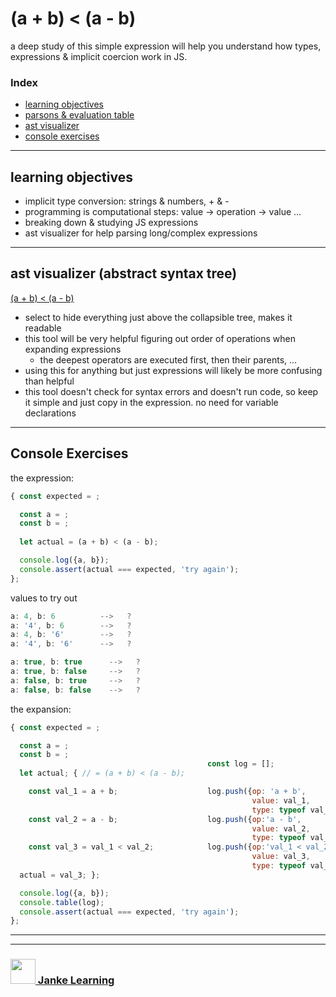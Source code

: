 # (a + b) < (a - b)

a deep study of this simple expression will help you understand how types, expressions & implicit coercion work in JS.

### Index
* [learning objectives](#learning-objectives)
* [parsons & evaluation table](https://janke-learning.github.io/arithmetic-coercion)
* [ast visualizer](#ast-visualizer)
* [console exercises](#console-exercises)

---

## learning objectives

* implicit type conversion: strings & numbers, + & -
* programming is computational steps: value -> operation -> value ...
* breaking down & studying JS expressions
* ast visualizer for help parsing long/complex expressions

---

## ast visualizer (abstract syntax tree)

[(a + b) < (a - b)](https://astexplorer.net/#/gist/e22d33e10f7c29268d5074803e35ced5/dc62a6c670ad23a226b4a7ae1ac017c28199b58e) 

* select to hide everything just above the collapsible tree, makes it readable
* this tool will be very helpful figuring out order of operations when expanding expressions
    * the deepest operators are executed first, then their parents, ...
* using this for anything but just expressions will likely be more confusing than helpful
* this tool doesn't check for syntax errors and doesn't run code, so keep it simple and just copy in the expression. no need for variable declarations

---

## Console Exercises

the expression:
```js
{ const expected = ;

  const a = ;
  const b = ;                               
                                            
  let actual = (a + b) < (a - b); 

  console.log({a, b});
  console.assert(actual === expected, 'try again');
};
```
values to try out
```js
a: 4, b: 6          -->   ?
a: '4', b: 6        -->   ?
a: 4, b: '6'        -->   ?
a: '4', b: '6'      -->   ?

a: true, b: true      -->   ?
a: true, b: false     -->   ?
a: false, b: true     -->   ?
a: false, b: false    -->   ?
```

the expansion:
```js
{ const expected = ;

  const a = ;
  const b = ; 
                                            const log = [];               
  let actual; { // = (a + b) < (a - b);    

    const val_1 = a + b;                    log.push({op: 'a + b',
                                                      value: val_1,
                                                      type: typeof val_1});
    const val_2 = a - b;                    log.push({op:'a - b',
                                                      value: val_2,
                                                      type: typeof val_2});
    const val_3 = val_1 < val_2;            log.push({op:'val_1 < val_2',
                                                      value: val_3,
                                                      type: typeof val_3});
  actual = val_3; };

  console.log({a, b});
  console.table(log);
  console.assert(actual === expected, 'try again');
};
```

___
___
### <a href="http://janke-learning.org" target="_blank"><img src="https://user-images.githubusercontent.com/18554853/50098409-22575780-021c-11e9-99e1-962787adaded.png" width="40" height="40"></img> Janke Learning</a>
